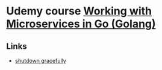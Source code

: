 # Udemy course [Working with Microservices in Go (Golang)](https://www.udemy.com/course/working-with-microservices-in-go)
## Links
- [shutdown gracefully](https://medium.com/@pinkudebnath/graceful-shutdown-of-golang-servers-using-context-and-os-signals-cc1fa2c55e97)